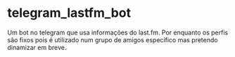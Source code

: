 # telegram_lastfm_bot
Um bot no telegram que usa informações do last.fm. Por enquanto os perfis são fixos pois é utilizado num grupo de amigos específico mas pretendo dinamizar em breve.

